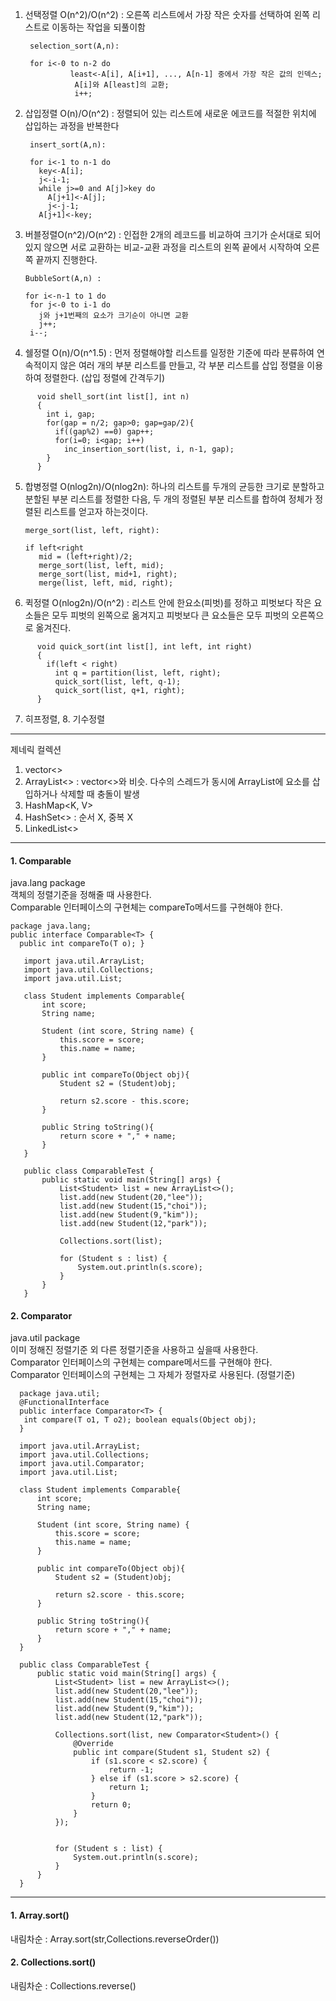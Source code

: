 1. 선택정렬 O(n^2)/O(n^2) : 오른쪽 리스트에서 가장 작은 숫자를 선택하여 왼쪽 리스트로 이동하는 작업을 되풀이함
  
        selection_sort(A,n):
  
        for i<-0 to n-2 do
                 least<-A[i], A[i+1], ..., A[n-1] 중에서 가장 작은 값의 인덱스;
                  A[i]와 A[least]의 교환;
                  i++;
                  
2. 삽입정렬 O(n)/O(n^2) : 정렬되어 있는 리스트에 새로운 에코드를 적절한 위치에 삽입하는 과정을 반복한다
        
        insert_sort(A,n):
        
        for i<-1 to n-1 do
          key<-A[i];
          j<-i-1;
          while j>=0 and A[j]>key do
            A[j+1]<-A[j];
            j<-j-1;
          A[j+1]<-key;
          
3. 버블정렬O(n^2)/O(n^2) : 인접한 2개의 레코드를 비교하여 크기가 순서대로 되어있지 않으면 서로 교환하는 비교-교환 과정을 리스트의 왼쪽 끝에서 시작하여 오른쪽 끝까지 진행한다.

       BubbleSort(A,n) :
       
       for i<-n-1 to 1 do
        for j<-0 to i-1 do
          j와 j+1번째의 요소가 크기순이 아니면 교환
          j++;
        i--;
        
4. 쉘정렬 O(n)/O(n^1.5) : 먼저 정렬해야할 리스트를 일정한 기준에 따라 분류하여 연속적이지 않은 여러 개의 부분 리스트를 만들고, 각 부분 리스트를 삽입 정렬을 이용하여 정렬한다. (삽입 정렬에 간격두기)
```
      void shell_sort(int list[], int n)
      {
        int i, gap;
        for(gap = n/2; gap>0; gap=gap/2){
          if((gap%2) ==0) gap++;
          for(i=0; i<gap; i++)
            inc_insertion_sort(list, i, n-1, gap);
        }
      }
```    

5. 합병정렬 O(nlog2n)/O(nlog2n): 하나의 리스트를 두개의 균등한 크기로 분할하고 분할된 부분 리스트를 정렬한 다음, 두 개의 정렬된 부분 리스트를 합하여 정체가 정렬된 리스트를 얻고자 하는것이다.

       merge_sort(list, left, right):    
      
       if left<right
          mid = (left+right)/2;
          merge_sort(list, left, mid);
          merge_sort(list, mid+1, right);
          merge(list, left, mid, right);
          
6. 퀵정렬 O(nlog2n)/O(n^2) : 리스트 안에 한요소(피벗)를 정하고 피벗보다 작은 요소들은 모두 피벗의 왼쪽으로 옮겨지고 피벗보다 큰 요소들은 모두 피벗의 오른쪽으로 옮겨진다.
```
      void quick_sort(int list[], int left, int right)
      {
        if(left < right)
          int q = partition(list, left, right);
          quick_sort(list, left, q-1);
          quick_sort(list, q+1, right);
      }
```      
7. 히프정렬, 8. 기수정렬
--------------------------------------------------------------------------------------------------------------------------------------------------------     

제네릭 컬렉션
1. vector<>
2. ArrayList<> : vector<>와 비슷. 다수의 스레드가 동시에 ArrayList에 요소를 삽입하거나 삭제할 때 충돌이 발생
3. HashMap<K, V>
4. HashSet<> : 순서 X, 중복 X
5. LinkedList<>

--------------------------------------------------------------------------------------------------------------------------------------------------------


<h4>1. Comparable</h4>

  java.lang package<br>
  객체의 정렬기준을 정해줄 때 사용한다.<br>
  Comparable 인터페이스의 구현체는 compareTo메서드를 구현해야 한다.<br>

  ```
  package java.lang;
  public interface Comparable<T> {
    public int compareTo(T o); }
  ```
  
 ```
    import java.util.ArrayList;
    import java.util.Collections;
    import java.util.List;

    class Student implements Comparable{
        int score;
        String name;

        Student (int score, String name) {
            this.score = score;
            this.name = name;
        }

        public int compareTo(Object obj){
            Student s2 = (Student)obj;

            return s2.score - this.score;
        }

        public String toString(){
            return score + "," + name;
        }
    }

    public class ComparableTest {
        public static void main(String[] args) {
            List<Student> list = new ArrayList<>();
            list.add(new Student(20,"lee"));
            list.add(new Student(15,"choi"));
            list.add(new Student(9,"kim"));
            list.add(new Student(12,"park"));

            Collections.sort(list);

            for (Student s : list) {
                System.out.println(s.score);
            }
        }
    }

```



<h4>2. Comparator</h4>

  java.util package<br>
  이미 정해진 정렬기준 외 다른 정렬기준을 사용하고 싶을때 사용한다.<br>
  Comparator 인터페이스의 구현체는 compare메서드를 구현해야 한다.<br>
  Comparator 인터페이스의 구현체는 그 자체가 정렬자로 사용된다. (정렬기준)<br>

```
  package java.util;
  @FunctionalInterface 
  public interface Comparator<T> {
   int compare(T o1, T o2); boolean equals(Object obj); 
  }
```
  
```  
  import java.util.ArrayList;
  import java.util.Collections;
  import java.util.Comparator;
  import java.util.List;

  class Student implements Comparable{
      int score;
      String name;

      Student (int score, String name) {
          this.score = score;
          this.name = name;
      }

      public int compareTo(Object obj){
          Student s2 = (Student)obj;

          return s2.score - this.score;
      }

      public String toString(){
          return score + "," + name;
      }
  }

  public class ComparableTest {
      public static void main(String[] args) {
          List<Student> list = new ArrayList<>();
          list.add(new Student(20,"lee"));
          list.add(new Student(15,"choi"));
          list.add(new Student(9,"kim"));
          list.add(new Student(12,"park"));

          Collections.sort(list, new Comparator<Student>() {
              @Override
              public int compare(Student s1, Student s2) {
                  if (s1.score < s2.score) {
                      return -1;
                  } else if (s1.score > s2.score) {
                      return 1;
                  }
                  return 0;
              }
          });


          for (Student s : list) {
              System.out.println(s.score);
          }
      }
  }
```

--------------------------------------------------------------------------------------------------------------------------------------------------------
<h4>1. Array.sort()</h4>
내림차순 : Array.sort(str,Collections.reverseOrder())


<h4>2. Collections.sort()</h4>
내림차순 : Collections.reverse()



